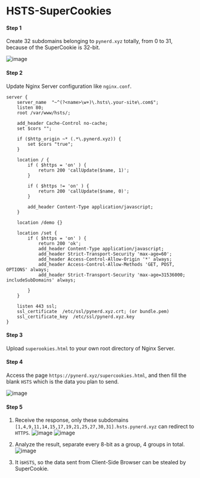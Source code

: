 # HSTS-SuperCookies



#### Step 1
Create 32 subdomains belonging to ``pynerd.xyz`` totally, from 0 to 31, because of the SuperCookie is 32-bit.

![image](https://user-images.githubusercontent.com/41412951/125381027-ca7a3080-e3c5-11eb-9775-ecb53ec6c34d.png)


#### Step 2
Update Nginx Server configuration like ``nginx.conf``.
```
server {
    server_name  "~^(?<name>\w+)\.hsts\.your-site\.com$";
    listen 80;
    root /var/www/hsts/;

    add_header Cache-Control no-cache;
    set $cors "";

    if ($http_origin ~* (.*\.pynerd.xyz)) {
        set $cors "true";
    }

    location / {
        if ( $https = 'on' ) {
            return 200 'callUpdate($name, 1)';
        }

        if ( $https != 'on' ) {
            return 200 'callUpdate($name, 0)';
        }

        add_header Content-Type application/javascript;
    }

    location /demo {}

    location /set {
        if ( $https = 'on' ) {
            return 200 'ok';
            add_header Content-Type application/javascript;
            add_header Strict-Transport-Security 'max-age=60';
            add_header Access-Control-Allow-Origin '*' always;
            add_header Access-Control-Allow-Methods 'GET, POST, OPTIONS' always;
            add_header Strict-Transport-Security 'max-age=31536000; includeSubDomains' always;

        }
    }

    listen 443 ssl;
    ssl_certificate  /etc/ssl/pynerd.xyz.crt; (or bundle.pem)
    ssl_certificate_key  /etc/ssl/pynerd.xyz.key
}
```

#### Step 3
Upload ``superookies.html`` to your own root directory of Nginx Server.

#### Step 4
Access the page ``https://pynerd.xyz/supercookies.html``, and then fill the blank ``HSTS`` which is the data you plan to send.

![image](https://github.com/pyn3rd/HSTS-SuperCookies/blob/main/supercookie-demo.gif)

#### Step 5

1) Receive the response, only these subdomains ``[1,4,9,11,14,15,17,19,21,25,27,30,31].hsts.pynerd.xyz`` can redirect to ``HTTPS``.
![image](https://user-images.githubusercontent.com/41412951/125384856-1cbe5000-e3cc-11eb-92b5-61fe5832244b.png)
![image](https://user-images.githubusercontent.com/41412951/125390505-960e7080-e3d5-11eb-8ded-b6bcaa958a10.png)


2) Analyze the result, separate every 8-bit as a group, 4 groups in total.
![image](https://user-images.githubusercontent.com/41412951/125388718-978a6980-e3d2-11eb-813e-10805d75121c.png)


3) It is``HSTS``, so the data sent from Client-Side Browser can be stealed by SuperCookie.

